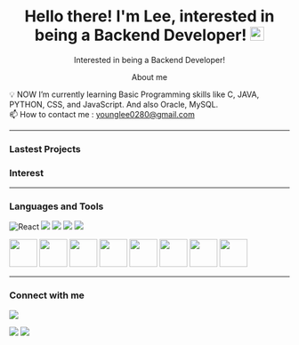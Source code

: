 <h1 align= 'center'> Hello there! I'm Lee, interested in being a Backend Developer! <img src="https://raw.githubusercontent.com/MartinHeinz/MartinHeinz/master/wave.gif" width="25px"> </h1>


<p align= 'center'> Interested in being a Backend Developer! </p>


<p align= 'center'> About me

💡 NOW I’m currently learning Basic Programming skills like C, JAVA, PYTHON, CSS, and JavaScript.
  And also Oracle, MySQL. <br/> 
📫 How to contact me : younglee0280@gmail.com </p>

------------------------------------------------------------------------
### Lastest Projects





### Interest 




------------------------------------------------------------------------
### Languages and Tools

<p>
<img alt="React" src="https://img.shields.io/badge/-React-45b8d8?style=flat-square&logo=react&logoColor=white" />
<img src="https://img.shields.io/badge/HTML5-E34F26?&style=flat-square&logo=html5&logoColor=white"/> 
<img src="https://img.shields.io/badge/CSS3-1572B6?style=flat-square&logo=css3&logoColor=white" /> 
<img src="https://img.shields.io/badge/JavaScript-323330?style=flat-square&logo=javascript&logoColor=F7DF1E" />
<img src="https://img.shields.io/badge/Python-3766AB?style=flat-square&logo=Python&logoColor=white"/>
</p>

<p>
<img src="https://cdn.jsdelivr.net/gh/devicons/devicon/icons/html5/html5-original-wordmark.svg" width="50" height="50"/>
<img src="https://cdn.jsdelivr.net/gh/devicons/devicon/icons/css3/css3-original-wordmark.svg" width="50" height="50"/>
<img src="https://cdn.jsdelivr.net/gh/devicons/devicon/icons/javascript/javascript-original.svg" width="50" height="50"/>
<img src="https://cdn.jsdelivr.net/gh/devicons/devicon/icons/react/react-original-wordmark.svg" width="50" height="50"/>
<img src="https://cdn.jsdelivr.net/gh/devicons/devicon/icons/python/python-original-wordmark.svg" width="50" height="50"/>
<img src="https://cdn.jsdelivr.net/gh/devicons/devicon/icons/java/java-original-wordmark.svg" width="50" height="50"/>
<img src="https://cdn.jsdelivr.net/gh/devicons/devicon/icons/spring/spring-original-wordmark.svg" width="50" height="50"/>
<img src="https://cdn.jsdelivr.net/gh/devicons/devicon/icons/vscode/vscode-original-wordmark.svg" width="50" height="50"/>
</p>


------------------------------------------------------------------------------------------------------





### Connect with me

<p>
<a href="www.gmail.com"><img src="https://img.shields.io/badge/Gmail-D14836?style=for-the-badge&logo=gmail&logoColor=white"/></a>
</p>

<!-- status bar -->
  <img src="https://github-readme-stats.vercel.app/api?username=younglee0280&layout=compact&show_icons=true&theme=vue&hide_border=true" />
  <img src="https://github-readme-stats.vercel.app/api/top-langs/?username=younglee0280&layout=compact&theme=vue&hide_border=true" />


